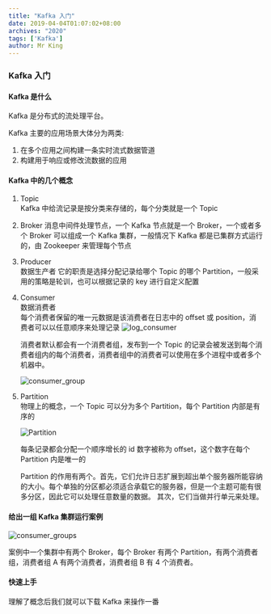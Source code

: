 ```yaml
---
title: "Kafka 入门"
date: 2019-04-04T01:07:02+08:00
archives: "2020"
tags: ['Kafka']
author: Mr King
---
```


### Kafka 入门

#### Kafka 是什么

Kafka 是分布式的流处理平台。

Kafka 主要的应用场景大体分为两类:

1. 在多个应用之间构建一条实时流式数据管道
2. 构建用于响应或修改流数据的应用

#### Kafka 中的几个概念

1. Topic  
	Kafka 中给流记录是按分类来存储的，每个分类就是一个 Topic
2. Broker
	消息中间件处理节点，一个 Kafka 节点就是一个 Broker，一个或者多个 Broker 可以组成一个 Kafka 集群，一般情况下 Kafka 都是已集群方式运行的，由 Zookeeper 来管理每个节点
2. Producer  
	数据生产者
	它的职责是选择分配记录给哪个 Topic 的哪个 Partition，一般采用的策略是轮训，也可以根据记录的 key 进行自定义配置

3. Consumer  
	数据消费者  
	每个消费者保留的唯一元数据是该消费者在日志中的 offset 或 position，消费者可以以任意顺序来处理记录
	![log_consumer](https://hurryking.github.io/img/log_consumer.png)

	消费者默认都会有一个消费者组，发布到一个 Topic 的记录会被发送到每个消费者组内的每个消费者，消费者组中的消费者可以使用在多个进程中或者多个机器中。

	![consumer_group](https://hurryking.github.io/img/consumer_groups.png)

4. Partition  
	物理上的概念，一个 Topic 可以分为多个 Partition，每个 Partition 内部是有序的

	![Partition](https://hurryking.github.io/img/Kafka_Topic.png)

	每条记录都会分配一个顺序增长的 id 数字被称为 offset，这个数字在每个 Partition 内是唯一的

	Partition 的作用有两个。首先，它们允许日志扩展到超出单个服务器所能容纳的大小。每个单独的分区都必须适合承载它的服务器，但是一个主题可能有很多分区，因此它可以处理任意数量的数据。 其次，它们当做并行单元来处理。

#### 给出一组 Kafka 集群运行案例

![consumer_groups](https://hurryking.github.io/img/consumer_groups.png)

案例中一个集群中有两个 Broker，每个 Broker 有两个 Partition，有两个消费者组，消费者组 A 有两个消费者，消费者组 B 有 4 个消费者。


#### 快速上手

理解了概念后我们就可以下载 Kafka 来操作一番
